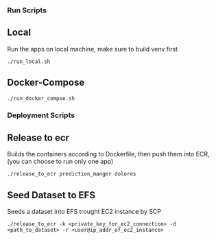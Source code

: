 ### Run Scripts
## Local
Run the apps on local machine, make sure to build venv first
```
./run_local.sh
```
## Docker-Compose
```
./run_docker_compse.sh
```

### Deployment Scripts
## Release to ecr
Builds the containers according to Dockerfile, then push them into ECR,
(you can choose to run only one app)
```
./release_to_ecr prediction_manger dolores
```
## Seed Dataset to EFS
Seeds a dataset into EFS trought EC2 instance by SCP
```
./release_to_ecr -k <private_key_for_ec2_connection> -d <path_to_dataset> -r <user@ip_addr_of_ec2_instance> 
```
